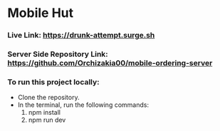 # Mobile Hut

### Live Link: https://drunk-attempt.surge.sh

### Server Side Repository Link: https://github.com/Orchizakia00/mobile-ordering-server

### To run this project locally:
- Clone the repository.
- In the terminal, run the following commands:
    1. npm install
    2. npm run dev